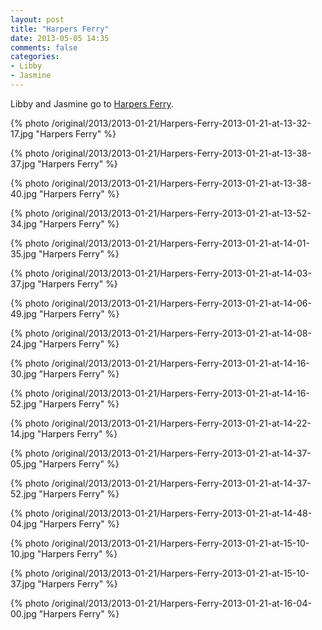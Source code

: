 ```yaml
---
layout: post
title: "Harpers Ferry"
date: 2013-05-05 14:35
comments: false
categories: 
- Libby
- Jasmine
---
```

Libby and Jasmine go to [Harpers Ferry](http://en.wikipedia.org/wiki/Harpers_Ferry).

{% photo /original/2013/2013-01-21/Harpers-Ferry-2013-01-21-at-13-32-17.jpg "Harpers Ferry" %}

{% photo /original/2013/2013-01-21/Harpers-Ferry-2013-01-21-at-13-38-37.jpg "Harpers Ferry" %}

{% photo /original/2013/2013-01-21/Harpers-Ferry-2013-01-21-at-13-38-40.jpg "Harpers Ferry" %}

{% photo /original/2013/2013-01-21/Harpers-Ferry-2013-01-21-at-13-52-34.jpg "Harpers Ferry" %}

{% photo /original/2013/2013-01-21/Harpers-Ferry-2013-01-21-at-14-01-35.jpg "Harpers Ferry" %}

{% photo /original/2013/2013-01-21/Harpers-Ferry-2013-01-21-at-14-03-37.jpg "Harpers Ferry" %}

{% photo /original/2013/2013-01-21/Harpers-Ferry-2013-01-21-at-14-06-49.jpg "Harpers Ferry" %}

{% photo /original/2013/2013-01-21/Harpers-Ferry-2013-01-21-at-14-08-24.jpg "Harpers Ferry" %}

{% photo /original/2013/2013-01-21/Harpers-Ferry-2013-01-21-at-14-16-30.jpg "Harpers Ferry" %}

{% photo /original/2013/2013-01-21/Harpers-Ferry-2013-01-21-at-14-16-52.jpg "Harpers Ferry" %}

{% photo /original/2013/2013-01-21/Harpers-Ferry-2013-01-21-at-14-22-14.jpg "Harpers Ferry" %}

{% photo /original/2013/2013-01-21/Harpers-Ferry-2013-01-21-at-14-37-05.jpg "Harpers Ferry" %}

{% photo /original/2013/2013-01-21/Harpers-Ferry-2013-01-21-at-14-37-52.jpg "Harpers Ferry" %}

{% photo /original/2013/2013-01-21/Harpers-Ferry-2013-01-21-at-14-48-04.jpg "Harpers Ferry" %}

{% photo /original/2013/2013-01-21/Harpers-Ferry-2013-01-21-at-15-10-10.jpg "Harpers Ferry" %}

{% photo /original/2013/2013-01-21/Harpers-Ferry-2013-01-21-at-15-10-37.jpg "Harpers Ferry" %}

{% photo /original/2013/2013-01-21/Harpers-Ferry-2013-01-21-at-16-04-00.jpg "Harpers Ferry" %}